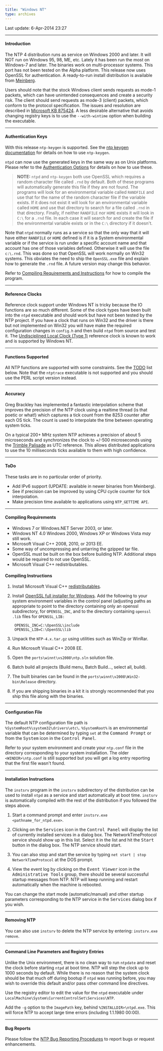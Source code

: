```yaml
---
title: "Windows NT"
type: archives
---
```


Last update: 6-Apr-2014 23:27

* * *

#### Introduction

The NTP 4 distribution runs as service on Windows 2000 and later. It will NOT run on Windows 95, 98, ME, etc. Lately it has been run the most on Windows-7 and later. The binaries work on multi-processor systems. This port has not been tested on the Alpha platform. This release now uses OpenSSL for authentication. A ready-to-run install distribution is available from [Meinberg](http://www.meinberg.de/english/sw/ntp.htm).

Users should note that the stock Windows client sends requests as mode-1 packets, which can have unintended consequences and create a security risk. The client should send requests as mode-3 (client) packets, which conform to the protocol specification. The issues and resolution are described in [Microsoft KB 875424](https://docs.microsoft.com/en-us/troubleshoot/windows-server/identity/time-synchronization-not-succeed-non-ntp/). A less desirable alternative that avoids changing registry keys is to use the `--with-wintime` option when building the executable.

* * *

#### Authentication Keys

With this release `ntp-keygen` is supported. See the [ntp keygen documentation](/archives/4.2.8-series/keygen/) for details on how to use `ntp-keygen`.

`ntpd` can now use the generated keys in the same way as on Unix platforms. Please refer to the [Authentication Options](/archives/4.2.8-series/authopt/) for details on how to use these.

> **NOTE:** `ntpd` and `ntp-keygen` both use OpenSSL which requires a random character file called `.rnd` by default. Both of these programs will automatically generate this file if they are not found. The programs will look for an environmental variable called `RANDFILE` and use that for the name of the random character file if the variable exists. If it does not exist it will look for an environmental variable called `HOME` and use that directory to search for a file called `.rnd` in that directory. Finally, if neither `RANDFILE` nor `HOME` exists it will look in `C:\` for a `.rnd` file. In each case it will search for and create the file if the environmental variable exists or in the `C:\` directory if it doesn't.

Note that `ntpd` normally runs as a service so that the only way that it will have either `RANDFILE` or `HOME` defined is if it is a System environmental variable or if the service is run under a specific account name and that account has one of those variables defined. Otherwise it will use the file `c:\.rnd`. This was done so that OpenSSL will work normally on Win32 systems. This obviates the need to ship the `OpenSSL.exe` file and explain how to generate the `.rnd` file. A future version may change this behavior.

Refer to [Compiling Requirements and Instructions](#compiling-requirements) for how to compile the program.

* * *

#### Reference Clocks

Reference clock support under Windows NT is tricky because the IO functions are so much different. Some of the clock types have been built into the `ntpd` executable and should work but have not been tested by the NTP project. If you have a clock that runs on Win32 and the driver is there but not implemented on Win32 you will have make the required configuration changes in `config.h` and then build `ntpd` from source and test it. The [Undisciplined Local Clock (Type 1)](/archives/drivers/driver1/) reference clock is known to work and is supported by Windows NT. 

* * *

#### Functions Supported

All NTP functions are supported with some constraints. See the [TODO](#todo) list below. Note that the `ntptrace` executable is not supported and you should use the PERL script version instead.

* * *

#### Accuracy

Greg Brackley has implemented a fantastic interpolation scheme that improves the precision of the NTP clock using a realtime thread (is that poetic or what!) which captures a tick count from the 8253 counter after each OS tick. The count is used to interpolate the time between operating system ticks.

On a typical 200+ MHz system NTP achieves a precision of about 5 microseconds and synchronizes the clock to +/-500 microseconds using the [Trimble Palisade](/archives/drivers/driver29/) as UTC reference. This allows distributed applications to use the 10 milliseconds ticks available to them with high confidence.

* * *

#### ToDo

These tasks are in no particular order of priority.

*   Add IPv6 support (UPDATE: available in newer binaries from Meinberg).
*   See if precision can be improved by using CPU cycle counter for tick interpolation.
*   Make precision time available to applications using `NTP_GETTIME API`.

* * *

#### Compiling Requirements

*   Windows 7 or Windows.NET Server 2003, or later.
*   Windows NT 4.0 Windows 2000, Windows XP or Windows Vista _may_ still work.
*   Microsoft Visual C++ 2008, 2010, or 2013 EE.
*   Some way of uncompressing and untarring the gzipped tar file.
*   OpenSSL must be built on the box before building NTP. Additional steps would be required to not use OpenSSL.
*   Microsoft Visual C++ redistributables.

#### Compiling Instructions

1. Install Microsoft Visual C++ [redistributables](https://www.microsoft.com/en-us/download/details.aspx?id=48145).

2. Install [OpenSSL full installer for Windows](http://www.slproweb.com/products/Win32OpenSSL.html). Add the following to your system environment variables in the control panel (adjusting paths as appropriate to point to the directory containing only an openssl subdirectory, for `OPENSSL_INC`, and to the directory containing `openssl .lib` files for `OPENSSL_LIB:`

        OPENSSL_INC=C:\OpenSSL\include
        OPENSSL_LIB=C:\OpenSSL\lib
		
3.  Unpack the `NTP-4.x.tar.gz` using utilities such as WinZip or WinRar.
4.  Run Microsoft Visual C++ 2008 EE.
5.  Open the `ports\winnt\vs2008\ntp.sln` solution file.
6.  Batch build all projects (Build menu, Batch Build..., select all, build).
7.  The built binaries can be found in the `ports\winnt\v2008\Win32-bin\Release` directory.
8.  If you are shipping binaries in a kit it is strongly recommended that you ship this file along with the binaries.

* * *

#### Configuration File

The default NTP configuration file path is `%SystemRoot%\system32\drivers\etc\`. `%SystemRoot%` is an environmental variable that can be determined by typing `set` at the <kbd>Command Prompt</kbd> or from the <kbd>System</kbd> icon in the <kbd>Control Panel</kbd>.

Refer to your system environment and create your `ntp.conf` file in the directory corresponding to your system  installation. The older `<WINDIR>\ntp.conf` is still supported but you will get a log entry reporting that the first file wasn't found.

* * *

#### Installation Instructions

The `instsrv` program in the `instsrv` subdirectory of the distribution can be used to install `ntpd` as a service and start automatically at boot time. `instsrv` is automatically compiled with the rest of the distribution if you followed the steps above.

1.  Start a command prompt and enter `instsrv.exe <pathname_for_ntpd.exe>`.

2.  Clicking on the <kbd>Services</kbd> icon in the <kbd>Control Panel</kbd> will display the list of currently installed services in a dialog box. The NetworkTimeProtocol service should show up in this list. Select it in the list and hit the <kbd>Start</kbd> button in the dialog box. The NTP service should start.

3.  You can also stop and start the service by typing `net start | stop NetworkTimeProtocol` at the DOS prompt.
4.  View the event log by clicking on the <kbd>Event Viewer</kbd> icon in the <kbd>Administrative Tools</kbd> group, there should be several successful startup messages from NTP. NTP will keep running and restart automatically when the machine is rebooted.

You can change the start mode (automatic/manual) and other startup parameters corresponding to the NTP service in the <kbd>Services</kbd> dialog box if you wish.

* * *

#### Removing NTP

You can also use `instsrv` to delete the NTP service by entering: `instsrv.exe remove`.

* * *

#### Command Line Parameters and Registry Entries

Unlike the Unix environment, there is no clean way to run `ntpdate` and reset the clock before starting `ntpd` at boot time. NTP will step the clock up to 1000 seconds by default. While there is no reason that the system clock should be that much off during bootup if `ntpd` was running before, you may wish to override this default and/or pass other command line directives.

Use the registry editor to edit the value for the `ntpd` executable under `LocalMachine\System\CurrentControlSet\Services\NTP`.

Add the `-g` option to the `ImagePath` key, behind `%INSTALLDIR>\ntpd.exe`. This will force NTP to accept large time errors (including 1.1.1980 00:00).

* * *

#### Bug Reports

Please follow the [NTP Bug Reporting Procedures](/archives/4.2.8-series/bugs/) to report bugs or request enhancements.
